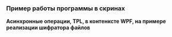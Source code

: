 ### Пример работы программы в скринах 
__Асинхронные операции, TPL, в контенксте WPF, на примере реализации шифратора файлов__
